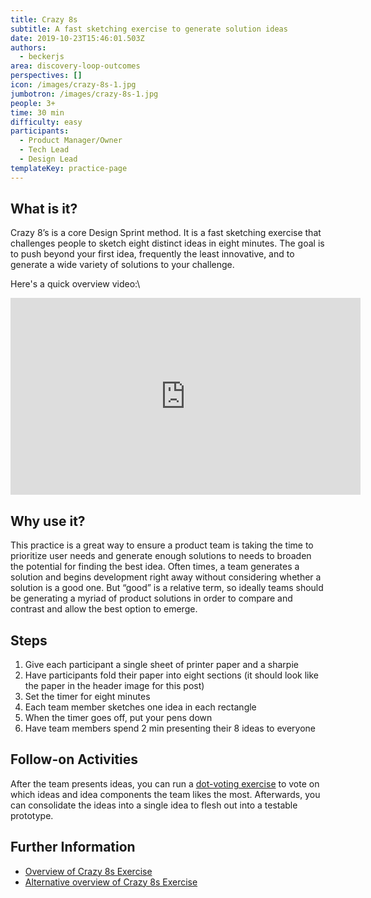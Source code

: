```yaml
---
title: Crazy 8s
subtitle: A fast sketching exercise to generate solution ideas
date: 2019-10-23T15:46:01.503Z
authors:
  - beckerjs
area: discovery-loop-outcomes
perspectives: []
icon: /images/crazy-8s-1.jpg
jumbotron: /images/crazy-8s-1.jpg
people: 3+
time: 30 min
difficulty: easy
participants:
  - Product Manager/Owner
  - Tech Lead
  - Design Lead
templateKey: practice-page
---
```

## What is it?

Crazy 8’s is a core Design Sprint method. It is a fast sketching exercise that challenges people to sketch eight distinct ideas in eight minutes. The goal is to push beyond your first idea, frequently the least innovative, and to generate a wide variety of solutions to your challenge.

Here's a quick overview video:\
<iframe width="560" height="315" src="https://www.youtube.com/embed/yz4g87XapQ0" frameborder="0" allow="accelerometer; autoplay; encrypted-media; gyroscope; picture-in-picture" allowfullscreen></iframe>

## Why use it?

This practice is a great way to ensure a product team is taking the time to prioritize user needs and generate enough solutions to needs to broaden the potential for finding the best idea. Often times, a team generates a solution and begins development right away without considering whether a solution is a good one. But “good” is a relative term, so ideally teams should be generating a myriad of product solutions in order to compare and contrast and allow the best option to emerge.

## Steps

1. Give each participant a single sheet of printer paper and a sharpie
2. Have participants fold their paper into eight sections (it should look like the paper in the header image for this post)
3. Set the timer for eight minutes
4. Each team member sketches one idea in each rectangle
5. When the timer goes off, put your pens down
6. Have team members spend 2 min presenting their 8 ideas to everyone

## Follow-on Activities

After the team presents ideas, you can run a [dot-voting exercise](http://www.funretrospectives.com/dot-voting/) to vote on which ideas and idea components the team likes the most. Afterwards, you can consolidate the ideas into a single idea to flesh out into a testable prototype.

## Further Information

* [Overview of Crazy 8s Exercise](https://designsprintkit.withgoogle.com/methodology/phase3-sketch/crazy-eights)
* [Alternative overview of Crazy 8s Exercise](https://www.iamnotmypixels.com/how-to-use-crazy-8s-to-generate-design-ideas/)
